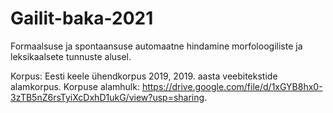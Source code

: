 # Gailit-baka-2021
Formaalsuse ja spontaansuse automaatne hindamine morfoloogiliste ja leksikaalsete tunnuste alusel.

Korpus: Eesti keele ühendkorpus 2019, 2019. aasta veebitekstide alamkorpus.
Korpuse alamhulk: https://drive.google.com/file/d/1xGYB8hx0-3zTB5nZ6rsTyiXcDxhD1ukG/view?usp=sharing.
